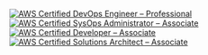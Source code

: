 <!--START_SECTION:badges-->
[![AWS Certified DevOps Engineer – Professional](https://images.credly.com/size/110x110/images/bd31ef42-d460-493e-8503-39592aaf0458/image.png)](http://www.credly.com/badges/e5fe9735-56c7-4c26-905f-0c3a82e302f7 "AWS Certified DevOps Engineer – Professional")
[![AWS Certified SysOps Administrator – Associate](https://images.credly.com/size/110x110/images/f0d3fbb9-bfa7-4017-9989-7bde8eaf42b1/image.png)](http://www.credly.com/badges/c29ef6cf-7705-4cc1-9390-1702ee6fa368 "AWS Certified SysOps Administrator – Associate")
[![AWS Certified Developer – Associate](https://images.credly.com/size/108x108/images/b9feab85-1a43-4f6c-99a5-631b88d5461b/image.png)](http://www.credly.com/badges/f6e9f63c-4dd4-4e62-ae28-6a6af34c9eee "AWS Certified Developer – Associate")
[![AWS Certified Solutions Architect – Associate](https://images.credly.com/size/108x108/images/0e284c3f-5164-4b21-8660-0d84737941bc/image.png)](http://www.credly.com/badges/d57ea8fd-d142-4c74-a4c1-428cefed1dfe "AWS Certified Solutions Architect – Associate")
<!--END_SECTION:badges-->
